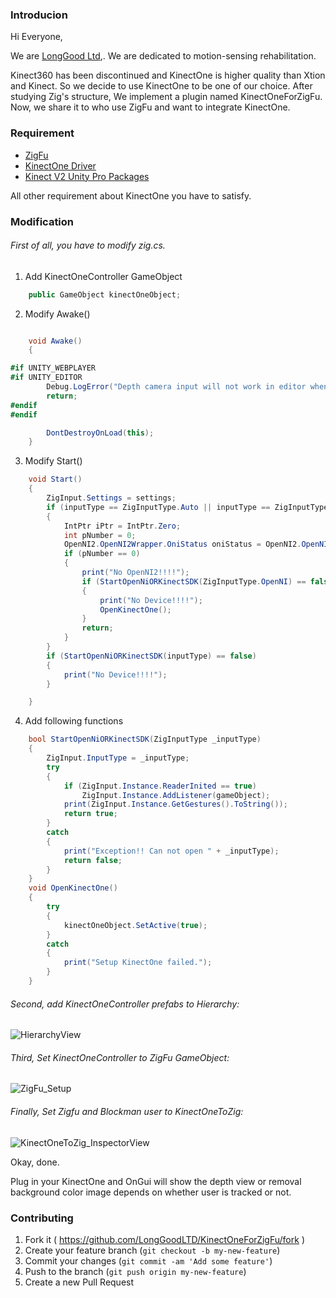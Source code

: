 ### Introducion 

Hi Everyone,

We are [LongGood Ltd](http://www.rehabfun.com/),. We are dedicated to motion-sensing rehabilitation.

Kinect360 has been discontinued and KinectOne is higher quality than Xtion and Kinect. So we decide to use KinectOne to be one of our choice. After studying Zig's structure, We implement a plugin named KinectOneForZigFu. Now, we share it to who use ZigFu and want to integrate KinectOne.

### Requirement

* [ZigFu](http://zigfu.com/en/)
* [KinectOne Driver](http://www.microsoft.com/en-us/download/details.aspx?id=44561)
* [Kinect V2 Unity Pro Packages](https://go.microsoft.com/fwlink/p/?LinkId=513177)

All other requirement about KinectOne you have to satisfy.

### Modification

###### First of all, you have to modify zig.cs.

1. Add KinectOneController GameObject

```csharp
    public GameObject kinectOneObject;
```

2. Modify Awake()

```csharp

    void Awake()
    {

#if UNITY_WEBPLAYER
#if UNITY_EDITOR
        Debug.LogError("Depth camera input will not work in editor when target platform is Webplayer. Please change target platform to PC/Mac standalone.");
        return;
#endif
#endif

        DontDestroyOnLoad(this);
    }
```
3. Modify Start()

```csharp
    void Start()
    {
        ZigInput.Settings = settings;
        if (inputType == ZigInputType.Auto || inputType == ZigInputType.OpenNI2)
        {
            IntPtr iPtr = IntPtr.Zero;
            int pNumber = 0;
            OpenNI2.OpenNI2Wrapper.OniStatus oniStatus = OpenNI2.OpenNI2Wrapper.oniGetDeviceList(ref iPtr, ref pNumber);
            if (pNumber == 0)
            {
                print("No OpenNI2!!!!");
                if (StartOpenNiORKinectSDK(ZigInputType.OpenNI) == false && StartOpenNiORKinectSDK(ZigInputType.KinectSDK) == false)
                {
                    print("No Device!!!!");
                    OpenKinectOne();
                }
                return;
            }
        }
        if (StartOpenNiORKinectSDK(inputType) == false)
        {
            print("No Device!!!!");
        }

    }
```
4. Add following functions

```csharp
    bool StartOpenNiORKinectSDK(ZigInputType _inputType)
    {
        ZigInput.InputType = _inputType;
        try
        {
            if (ZigInput.Instance.ReaderInited == true)
                ZigInput.Instance.AddListener(gameObject);
            print(ZigInput.Instance.GetGestures().ToString());
            return true;
        }
        catch
        {
            print("Exception!! Can not open " + _inputType);
            return false;
        }
    }
    void OpenKinectOne()
    {
        try
        {
            kinectOneObject.SetActive(true);
        }
        catch
        {
            print("Setup KinectOne failed.");
        }
    }
```

###### Second, add KinectOneController prefabs to Hierarchy:

![HierarchyView](https://github.com/LongGoodLTD/KinectOneForZigFu/tree/master/raw/HierarchyView.png)

###### Third, Set KinectOneController to ZigFu GameObject:

![ZigFu_Setup](https://github.com/LongGoodLTD/KinectOneForZigFu/tree/master/raw/ZigFu_Setup.png)

###### Finally, Set Zigfu and Blockman user to  KinectOneToZig:

![KinectOneToZig_InspectorView](https://github.com/LongGoodLTD/KinectOneForZigFu/tree/master/raw/KinectOneToZig_InspectorView.png)

Okay, done.

Plug in your KinectOne and OnGui will show the depth view or removal background color image depends on whether user is tracked or not.

### Contributing

1. Fork it ( https://github.com/LongGoodLTD/KinectOneForZigFu/fork )
2. Create your feature branch (`git checkout -b my-new-feature`)
3. Commit your changes (`git commit -am 'Add some feature'`)
4. Push to the branch (`git push origin my-new-feature`)
5. Create a new Pull Request
